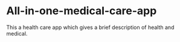 # All-in-one-medical-care-app
This a health care app which gives a brief description of health and medical.
